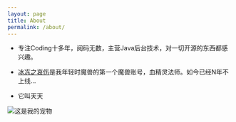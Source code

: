 ```yaml
---
layout: page
title: About
permalink: /about/
---
```


* 专注Coding十多年，阅码无数，主营Java后台技术，对一切开源的东西都感兴趣。

* [冰冻之哀伤]是我年轻时魔兽的第一个魔兽账号，血精灵法师。如今已经N年不上线...

* 它叫天天

![这是我的宠物](http://7xqq5w.com1.z0.glb.clouddn.com/image/tt.jpeg)

[冰冻之哀伤]: http://www.battlenet.com.cn/wow/zh/character/%E5%A5%8E%E5%B0%94%E8%90%A8%E6%8B%89%E6%96%AF/%E5%86%B0%E5%86%BB%E4%B9%8B%E5%93%80%E4%BC%A4/

